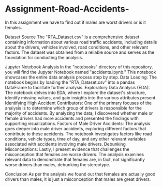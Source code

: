 # Assignment-Road-Accidents-
In this assignment we have to find out if males are worst drivers or is it females.

Dataset Source
The "RTA_Dataset.csv" is a comprehensive dataset containing information about various road traffic accidents, including details about the drivers, vehicles involved, road conditions, and other relevant factors. The dataset was obtained from a reliable source and serves as the foundation for conducting the analysis.

Jupyter Notebook Analysis
In the "notebooks" directory of this repository, you will find the Jupyter Notebook named "accidents.ipynb." This notebook showcases the entire data analysis process step by step.
Data Loading: The notebook begins by loading the "RTA_Dataset.csv" into a pandas DataFrame to facilitate further analysis.
Exploratory Data Analysis (EDA): The notebook delves into EDA, where I explore the dataset's structure, identify missing values, and gain insights into the various attributes present.
Identifying High Accident Contributors: One of the primary focuses of the analysis is to determine which group of drivers is responsible for the majority of accidents. By analyzing the data, I discovered whether male or female drivers had more accidents and presented the findings with supporting visualizations.
Factors of Male Driver Accidents: The analysis goes deeper into male driver accidents, exploring different factors that contribute to these accidents. The notebook investigates factors like road conditions, vehicle types, time of day, and any other relevant variables associated with accidents involving male drivers.
Debunking Misconceptions: Lastly, I present evidence that challenges the misconception that females are worse drivers. The analysis examines relevant data to demonstrate that females are, in fact, not significantly worse drivers than males, debunking the stereotype.

Conclusion
As per the analysis we found out that females are actually good drivers than males, it is just a misconception that males are great drivers. 
